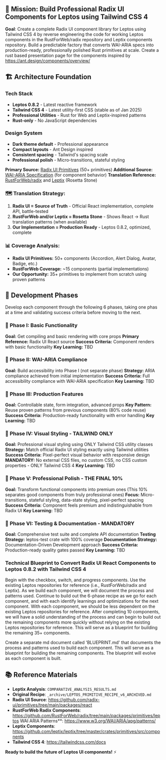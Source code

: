 ## 🎯 **Mission: Build Professional Radix UI Components for Leptos using Tailwind CSS 4**
 

**Goal**: Create a complete Radix UI component library for Leptos using Tailwind CSS 4 by reverse engineering the code for working Leptos components in the RustForWeb/radix repository and Leptix components repository. Build a predictable factory that converts WAI-ARIA specs into production-ready, professionally polished Rust primitives at scale. Create a rust based presentation page for the components inspired by https://ant.design/components/overview/

## 🏗️ **Architecture Foundation**

### **Tech Stack**
- **Leptos 0.8.2** - Latest reactive framework
- **Tailwind CSS 4** - Latest utility-first CSS (stable as of Jan 2025)
- **Professional Utilities** - Rust for Web and Leptix-inspired patterns
- **Rust-only** - No JavaScript dependencies

### **Design System**
- **Dark theme default** - Professional appearance
- **Compact layouts** - Ant Design inspired
- **Consistent spacing** - Tailwind's spacing scale
- **Professional polish** - Micro-transitions, stateful styling

**Primary Source:** [Radix UI Primitives](https://github.com/radix-ui/primitives/tree/main) (50+ primitives)
**Additional Source:** [WAI-ARIA Specification](https://www.w3.org/TR/wai-aria-1.2/) (for component behavior)
**Translation Reference:** [RustForWeb/radix](https://github.com/RustForWeb/radix/tree/main/packages/primitives/leptos) and [Leptix](https://github.com/leptix/leptix/tree/master/crates/primitives/src/components) (Rosetta Stone)

### 🗺️ Translation Strategy:
1. **Radix UI = Source of Truth** - Official React implementation, complete API, battle-tested
2. **RustForWeb and/or Leptix = Rosetta Stone** - Shows React → Rust translation patterns (when available)
3. **Our Implementation = Production Ready** - Leptos 0.8.2, optimized, complete

### 📊 Coverage Analysis:
- **Radix UI Primitives:** 50+ components (Accordion, Alert Dialog, Avatar, Badge, etc.)
- **RustForWeb Coverage:** ~15 components (partial implementations)
- **Our Opportunity:** 35+ primitives to implement from scratch using proven patterns

## 🔄 **Development Phases**
Develop each component through the following 6 phases, taking one phas at a time and validating success criteria before moving to the next. 

### 🎯 **Phase I: Basic Functionality**
**Goal:** Get compiling and basic rendering with core props
**Primary Reference:** Radix UI React source
**Success Criteria:** Component renders with basic functionality
**Key Learning:** TBD

### 🎯 **Phase II: WAI-ARIA Compliance**
**Goal:** Build accessibility into Phase I (not separate phase)
**Strategy:** ARIA compliance achieved from initial implementation
**Success Criteria:** Full accessibility compliance with WAI-ARIA specification
**Key Learning:** TBD

### 🎯 **Phase III: Production Features**
**Goal:** Controllable state, form integration, advanced props
**Key Pattern:** Reuse proven patterns from previous components (80% code reuse)
**Success Criteria:** Production-ready functionality with error handling
**Key Learning:** TBD

### 🎯 **Phase IV: Visual Styling - TAILWIND ONLY**
**Goal:** Professional visual styling using ONLY Tailwind CSS utility classes
**Strategy:** Match official Radix UI styling exactly using Tailwind utilities
**Success Criteria:** Pixel-perfect visual behavior with responsive design
**MANDATORY:** No external CSS files, no custom CSS, no CSS custom properties - ONLY Tailwind CSS 4
**Key Learning:** TBD

### 🎯 **Phase V: Professional Polish - THE FINAL 10%**
**Goal:** Transform functional components into premium ones (This 10% separates good components from truly professional ones)
**Focus:** Micro-transitions, stateful styling, data-state styling, pixel-perfect spacing
**Success Criteria:** Component feels premium and indistinguishable from Radix UI
**Key Learning:** TBD

### 🎯 **Phase VI: Testing & Documentation - MANDATORY**
**Goal:** Comprehensive test suite and complete API documentation
**Testing Strategy:** leptos-test crate with 100% coverage
**Documentation Strategy:** Documentation-Driven Development approach
**Success Criteria:** Production-ready quality gates passed
**Key Learning:** TBD

### **Technical Blueprint to Convert Radix UI React Components to Leptos 0.8.2 with Tailwind CSS 4**
Begin with the checkbox, switch, and progress components. Use the existing Leptos repositories for reference (i.e., RustForWeb/radix and Leptix). As we build each component, we will document the process and patterns used. Continue to build out the 6-phase recipe as we go for each component, and with each identify learnings and optimizations for the next component. With each copmponent, we should be less dependent on the existing Leptos repositories for reference. After completing 10 components, we will have a solid understanding of the process and can begin to build out the remaining components more quickly without relying on the existing Leptos repositories for reference. This will serve as a blueprint for building the remaining 35+ components.

Create a separate md document called 'BLUEPRINT.md' that documents the process and patterns used to build each component. This will serve as a blueprint for building the remaining components. The blueprint will evolve as each component is built. 

## 📚 **Reference Materials**

- **Leptix Analysis**: `COMPARATIVE_ANALYSIS_RESULTS.md`
- **Original Recipe**: `_archive/LEPTOS_PRIMITIVE_RECIPE_v6_ARCHIVED.md`
- **Radix UI Source**: https://github.com/radix-ui/primitives/tree/main/packages/react
- **RustForWeb Radix Components**: https://github.com/RustForWeb/radix/tree/main/packages/primitives/leptos
WAI ARIA Patterns**: https://www.w3.org/WAI/ARIA/apg/patterns/
- **Leptix Components**: https://github.com/leptix/leptix/tree/master/crates/primitives/src/components
- **Tailwind CSS 4**: https://tailwindcss.com/docs

**Ready to build the future of Leptos UI components!** ⚡
